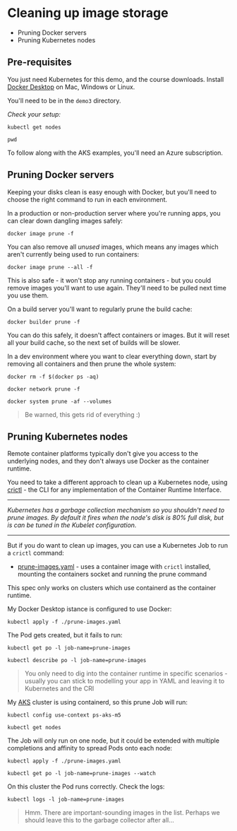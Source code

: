 # Cleaning up image storage

- Pruning Docker servers
- Pruning Kubernetes nodes

## Pre-requisites

You just need Kubernetes for this demo, and the course downloads. Install [Docker Desktop](https://www.docker.com/get-started/) on Mac, Windows or Linux.

You'll need to be in the `demo3` directory.

_Check your setup:_

```
kubectl get nodes

pwd
```

To follow along with the AKS examples, you'll need an Azure subscription.

## Pruning Docker servers

Keeping your disks clean is easy enough with Docker, but you'll need to choose the right command to run in each environment.

In a production or non-production server where you're running apps, you can clear down dangling images safely:

```
docker image prune -f
```

You can also remove all *unused* images, which means any images which aren't currently being used to run containers:

```
docker image prune --all -f
```

This is also safe - it won't stop any running containers - but you could remove images you'll want to use again. They'll need to be pulled next time you use them.

On a build server you'll want to regularly prune the build cache:

```
docker builder prune -f
```

You can do this safely, it doesn't affect containers or images. But it will reset all your build cache, so the next set of builds will be slower.

In a dev environment where you want to clear everything down, start by removing all containers and then prune the whole system:

```
docker rm -f $(docker ps -aq)

docker network prune -f

docker system prune -af --volumes
```

> Be warned, this gets rid of everything :)

## Pruning Kubernetes nodes

Remote container platforms typically don't give you access to the underlying nodes, and they don't always use Docker as the container runtime.

You need to take a different approach to clean up a Kubernetes node, using [crictl](https://kubernetes.io/docs/tasks/debug/debug-cluster/crictl/) - the CLI for any implementation of the Container Runtime Interface.

---
_Kubernetes has a garbage collection mechanism so you shouldn't need to prune images. By default it fires when the node's disk is 80% full disk, but is can be tuned in the Kubelet configuration._

---

But if you do want to clean up images, you can use a Kubernetes Job to run a `crictl` command:

- [prune-images.yaml](./prune-images.yaml) - uses a container image with `crictl` installed, mounting the containers socket and running the prune command

This spec only works on clusters which use containerd as the container runtime.

My Docker Desktop istance is configured to use Docker:

```
kubectl apply -f ./prune-images.yaml
```

The Pod gets created, but it fails to run:

```
kubectl get po -l job-name=prune-images

kubectl describe po -l job-name=prune-images
```

> You only need to dig into the container runtime in specific scenarios - usually you can stick to modelling your app in YAML and leaving it to Kubernetes and the CRI

My [AKS](./aks.md) cluster is using containerd, so this prune Job will run:

```
kubectl config use-context ps-aks-m5

kubectl get nodes
```

The Job will only run on one node, but it could be extended with multiple completions and affinity to spread Pods onto each node:

```
kubectl apply -f ./prune-images.yaml

kubectl get po -l job-name=prune-images --watch
```

On this cluster the Pod runs correctly. Check the logs:

```
kubectl logs -l job-name=prune-images
```

> Hmm. There are important-sounding images in the list. Perhaps we should leave this to the garbage collector after all...